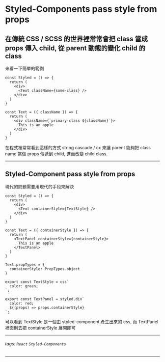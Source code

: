 Styled-Components pass style from props
===

## 在傳統 CSS / SCSS 的世界裡常常會把 class 當成 props 傳入 child, 從 parent 動態的變化 child 的 class

來看一下簡單的範例

```
const Styled = () => {
  return (
    <div>
      <Text className={some-class} />
    </div>
  )
}

const Text = ({ className }) => {
  return (
    <div className={`primary-class ${className}`}>
      This is an apple
    </div>
  )
}
```

在程式裡常常看到這樣的方式 string cascade / cx 來讓 parent 能夠把 class name 當做 props 傳遞到 child, 進而改變 child class.

---

## Styled-Component pass style from props
現代的問題需要用現代的手段來解決
```
const Styled = () => {
  return (
    <div>
      <Text containerStyle={TextStyle} />
    </div>
  )
}

const Text = ({ containerStyle }) => {
  return (
    <TextPanel containerStyle={containerStyle}>
      This is an apple
    </TextPanel>
  )
}

Text.propTypes = {
  containerStyle: PropTypes.object
}
```
```
export const TextStyle = css`
  color: green;
`;

export const TextPanel = styled.div`
  color: red;
  ${(props) => props.containerStyle}
`;

```

可以看到 TextStyle 是一個由 styled-component 產生出來的 css, 而 TextPanel 裡面則去把 containerStyle 展開即可

---
###### tags: `React` `Styled-Components` 
---